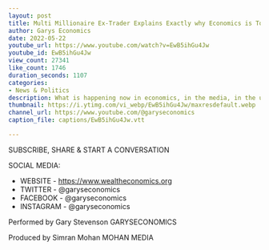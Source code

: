 ```yaml
---
layout: post
title: Multi Millionaire Ex-Trader Explains Exactly why Economics is Totally Broken
author: Garys Economics
date: 2022-05-22
youtube_url: https://www.youtube.com/watch?v=EwB5ihGu4Jw
youtube_id: EwB5ihGu4Jw
view_count: 27341
like_count: 1746
duration_seconds: 1107
categories:
- News & Politics
description: What is happening now in economics, in the media, in the universities, in the Bank of England, in the government it is a disaster, it is it is a comedy, it is a disgrace, it is unbelievable the childishly weak level of understanding in these institutions is destroying the economy of this country and the lives of people in this country, so people need to understand it so today we're going to explain what is going wrong with economics...
thumbnail: https://i.ytimg.com/vi_webp/EwB5ihGu4Jw/maxresdefault.webp
channel_url: https://www.youtube.com/@garyseconomics
caption_file: captions/EwB5ihGu4Jw.vtt

---
```


SUBSCRIBE, SHARE & START A CONVERSATION


SOCIAL MEDIA:
- WEBSITE - https://www.wealtheconomics.org
- TWITTER - @garyseconomics
- FACEBOOK - @garyseconomics
- INSTAGRAM - @garyseconomics


Performed by Gary Stevenson
GARYSECONOMICS


Produced by Simran Mohan
MOHAN MEDIA
